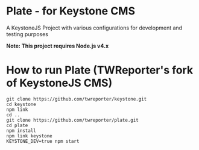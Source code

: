 # Plate - for Keystone CMS

A KeystoneJS Project with various configurations for development and testing purposes

**Note: This project requires Node.js v4.x**


# How to run Plate (TWReporter's fork of KeystoneJS CMS)

```
git clone https://github.com/twreporter/keystone.git
cd keystone
npm link
cd ..
git clone https://github.com/twreporter/plate.git
cd plate
npm install
npm link keystone
KEYSTONE_DEV=true npm start
```
